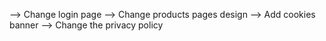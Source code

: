 --> Change login page
--> Change products pages design
--> Add cookies banner
--> Change the privacy policy